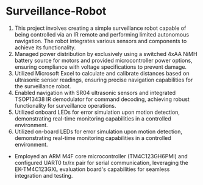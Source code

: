 # Surveillance-Robot
1. This project involves creating a simple surveillance robot capable of being controlled via an IR remote and performing limited autonomous navigation. The robot integrates various sensors and components to achieve its functionality.
2. Managed power distribution by exclusively using a switched 4xAA NiMH battery source for motors and provided microcontroller power options, ensuring compliance with voltage specifications to prevent damage.
3. Utilized Microsoft Excel to calculate and calibrate distances based on ultrasonic sensor readings, ensuring precise navigation capabilities for the surveillance robot.
4. Enabled navigation with SR04 ultrasonic sensors and integrated TSOP13438 IR demodulator for command decoding, achieving robust functionality for surveillance operations.
5. Utilized onboard LEDs for error simulation upon motion detection, demonstrating real-time monitoring capabilities in a controlled environment.
6. Utilized on-board LEDs for error simulation upon motion detection, demonstrating real-time monitoring capabilities in a controlled environment.
- Employed an ARM M4F core microcontroller (TM4C123GH6PMI) and configured UART0 tx/rx pair for serial communication, leveraging the EK-TM4C123GXL evaluation board's capabilities for seamless integration and testing.
